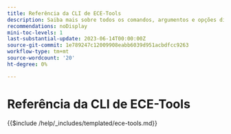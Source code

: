 ```yaml
---
title: Referência da CLI de ECE-Tools
description: Saiba mais sobre todos os comandos, argumentos e opções disponíveis para a ferramenta de linha de comando Adobe Commerce ECE-Tools.
recommendations: noDisplay
mini-toc-levels: 1
last-substantial-update: 2023-06-14T00:00:00Z
source-git-commit: 1e789247c12009908eabb6039d951acbdfcc9263
workflow-type: tm+mt
source-wordcount: '20'
ht-degree: 0%

---
```


# Referência da CLI de ECE-Tools

{{$include /help/_includes/templated/ece-tools.md}}
